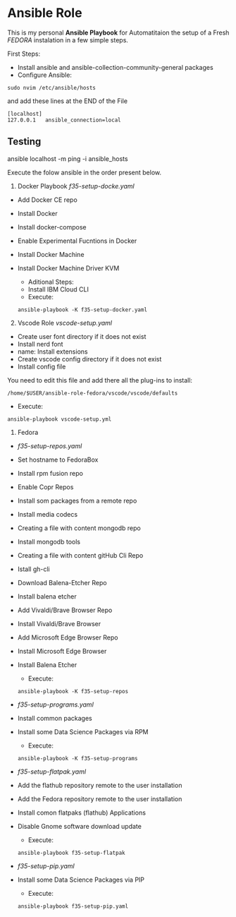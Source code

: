 # Ansible Role 

This is my personal **Ansible Playbook** for Automatitaion the setup of a Fresh _FEDORA_ instalation in a few simple steps.

First Steps:

* Install ansible and ansible-collection-community-general packages
* Configure Ansible:

```
sudo nvim /etc/ansible/hosts
``` 

and add these lines at the END of the File

```
[localhost]
127.0.0.1   ansible_connection=local
```

## Testing

ansible localhost -m ping -i ansible_hosts

Execute the folow ansible in the order present below.

1. Docker Playbook _f35-setup-docke.yaml_

* Add Docker CE repo
* Install Docker
* Install docker-compose
* Enable Experimental Fucntions in Docker
* Install Docker Machine 
* Install Docker Machine Driver KVM

  - Aditional Steps:

  * Install IBM Cloud CLI

  - Execute:

  ```
  ansible-playbook -K f35-setup-docker.yaml
  ```

2. Vscode Role _vscode-setup.yaml_

* Create user font directory if it does not exist
* Install nerd font
* name: Install extensions
* Create vscode config directory if it does not exist
* Install config file

You need to edit this file and add there all the plug-ins to install:

```
/home/$USER/ansible-role-fedora/vscode/vscode/defaults
```

  - Execute:

  ```
  ansible-playbook vscode-setup.yml
  ```

1. Fedora 

- _f35-setup-repos.yaml_

* Set hostname to FedoraBox
* Install rpm fusion repo
* Enable Copr Repos
* Install som packages from a remote repo
* Install media codecs
* Creating a file with content mongodb repo
* Install mongodb tools
* Creating a file with content gitHub Cli Repo
* Istall gh-cli
* Download Balena-Etcher Repo 
* Install balena etcher
* Add Vivaldi/Brave Browser Repo
* Install Vivaldi/Brave Browser
* Add Microsoft Edge Browser Repo
* Install Microsoft Edge Browser
* Install Balena Etcher

  - Execute:

  ```
  ansible-playbook -K f35-setup-repos
  ```

- _f35-setup-programs.yaml_

* Install common packages
* Install some Data Science Packages via RPM

  - Execute:

  ```
  ansible-playbook -K f35-setup-programs
  ```

- _f35-setup-flatpak.yaml_

* Add the flathub repository remote to the user installation
* Add the Fedora repository remote to the user installation
* Install comon flatpaks (flathub) Applications
* Disable Gnome software download update

  - Execute:

  ```
  ansible-playbook f35-setup-flatpak
  ```

- _f35-setup-pip.yaml_

* Install some Data Science Packages via PIP

  - Execute:

  ```
  ansible-playbook f35-setup-pip.yaml
  ```
